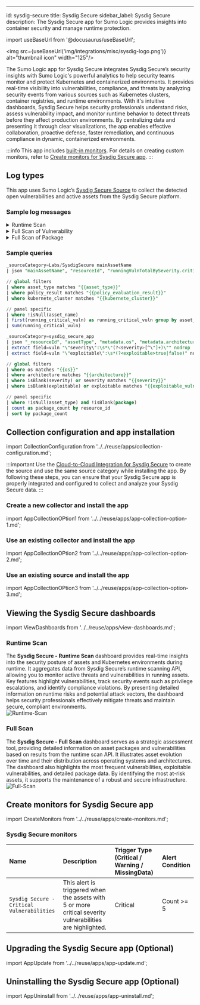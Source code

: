 ---
id: sysdig-secure
title: Sysdig Secure
sidebar_label: Sysdig Secure
description: The Sysdig Secure app for Sumo Logic provides insights into container security and manage runtime protection.

import useBaseUrl from '@docusaurus/useBaseUrl';

<img src={useBaseUrl('img/integrations/misc/sysdig-logo.png')} alt="thumbnail icon" width="125"/>

The Sumo Logic app for Sysdig Secure integrates Sysdig Secure’s security insights with Sumo Logic's powerful analytics to help security teams monitor and protect Kubernetes and containerized environments. It provides real-time visibility into vulnerabilities, compliance, and threats by analyzing security events from various sources such as Kubernetes clusters, container registries, and runtime environments. With it's intuitive dashboards, Sysdig Secure helps security professionals understand risks, assess vulnerability impact, and monitor runtime behavior to detect threats before they affect production environments. By centralizing data and presenting it through clear visualizations, the app enables effective collaboration, proactive defense, faster remediation, and continuous compliance in dynamic, containerized environments.

:::info
This app includes [built-in monitors](#sysdig-secure-monitors). For details on creating custom monitors, refer to [Create monitors for Sysdig Secure app](#create-monitors-for-sysdig-secure-app).
:::

## Log types

This app uses Sumo Logic’s [Sysdig Secure Source](/docs/send-data/hosted-collectors/cloud-to-cloud-integration-framework/sysdig-secure-source/) to collect the detected open vulnerabilities and active assets from the Sysdig Secure platform.

### Sample log messages

<details>
<summary>Runtime Scan</summary>

```json
{
    "mainAssetName": "mcr.microsoft.com/azure-policy/policy-kubernetes-addon-prod:1.10.1",
    "policyEvaluationResult": "failed",
    "resourceId": "sha256:73fce251be0bb71b38a642a3eed2831e5cb26e02f49023bf89fa76ce7ab2ca7d",
    "resultId": "18393741b66ab761884752af58d8ac32",
    "runningVulnTotalBySeverity": {
        "critical": 0,
        "high": 0,
        "low": 0,
        "medium": 0,
        "negligible": 0
    },
    "sbomId": null,
    "scope": {
        "asset.type": "workload",
        "kubernetes.cluster.name": "gke-alliances-test",
        "kubernetes.namespace.name": "kube-system",
        "kubernetes.pod.container.name": "konnectivity-agent-metrics-collector",
        "kubernetes.workload.name": "konnectivity-agent",
        "kubernetes.workload.type": "deployment",
        "workload.name": "konnectivity-agent",
        "workload.orchestrator": "kubernetes"
    },
    "vulnTotalBySeverity": {
        "critical": 0,
        "high": 1,
        "low": 1,
        "medium": 0,
        "negligible": 0
    }
}
```
</details>

<details>
<summary>Full Scan of Vulnerability</summary>

```json
{
  "_resultId": "18392a48e55ef07e827e47719a5295d1",
  "_resourceId": "1489835514684399099",
  "assetType": "host",
  "stage": "runtime",
  "metadata": {
    "architecture": "x86_64",
    "hostId": "1489835514684399099",
    "hostName": "eksa-vsphere-conformitron-md-0-28n7h-vzqdk",
    "os": "bottlerocket 1.26.1"
  },
  "vulnerability": {
    "c360bd86-4f6d-49bf-b9ce-9fa26d2e4eac": {
      "cisaKev": {},
      "cvssScore": {
        "score": 5.5,
        "vector": "CVSS:3.1/AV:L/AC:L/PR:L/UI:N/S:U/C:N/I:N/A:H",
        "version": "3.1"
      },
      "disclosureDate": "2024-11-19",
      "exploitable": false,
      "fixVersion": "6.1.128",
      "mainProvider": "bottlerocket",
      "name": "CVE-2024-50304",
      "packageRef": "ebe6d690-3753-4749-8001-b5391b9ba0a3",
      "providersMetadata": {
        "amazon": {
          "publishDate": "2025-02-12T22:57:00Z"
        },
        "euleros": {
          "publishDate": "2025-02-08T14:57:02Z"
        },
        "first.org": {
          "epssScore": {
            "score": 0.00045,
            "percentile": 0.13532,
            "timestamp": "2025-04-23T00:00:00Z"
          }
        },
        "nvd": {
          "publishDate": "2024-11-19T18:15:22.343Z",
          "cvssScore": {
            "version": "3.1",
            "score": 5.5,
            "vector": "CVSS:3.1/AV:L/AC:L/PR:L/UI:N/S:U/C:N/I:N/A:H"
          },
          "severity": "medium"
        },
        "rhel": {
          "publishDate": "2024-11-19T00:00:00Z",
          "cvssScore": {
            "version": "3.1",
            "score": 5.5,
            "vector": "AV:L/AC:L/PR:L/UI:N/S:U/C:N/I:N/A:H"
          },
          "severity": "medium"
        },
        "ubuntu": {
          "publishDate": "2024-11-19T18:15:00Z"
        },
        "vulndb": {
          "publishDate": "2024-11-19T00:00:00Z"
        }
      },
      "riskAcceptRefs": null,
      "severity": "medium",
      "solutionDate": "2025-02-25"
    }
  }
}
```
</details>

<details>
<summary>Full Scan of Package</summary>

```json
{
  "_resultId": "18392a48e55ef07e827e47719a5295d1",
  "_resourceId": "1489835514684399099",
  "assetType": "host",
  "stage": "runtime",
  "metadata": {
    "architecture": "x86_64",
    "hostId": "1489835514684399099",
    "hostName": "eksa-vsphere-conformitron-md-0-28n7h-vzqdk",
    "os": "bottlerocket 1.26.1"
  },
  "package": {
    "8edec454-c929-49b0-86e8-d72412592109": {
      "isRemoved": false,
      "isRunning": false,
      "name": "google.golang.org/grpc",
      "path": "/usr/bin/containerd-shim",
      "type": "golang",
      "version": "v1.59.0",
      "vulnerabilitiesRefs": null
    }
  }
}
```
</details>

### Sample queries

```sql title="Total Running Critical Severity Vulnerabilities"
_sourceCategory=Labs/SysdigSecure mainAssetName
| json "mainAssetName", "resourceId", "runningVulnTotalBySeverity.critical","vulnTotalBySeverity.critical", "runningVulnTotalBySeverity.high", "vulnTotalBySeverity.high", "runningVulnTotalBySeverity.medium", "vulnTotalBySeverity.medium", "runningVulnTotalBySeverity.low", "vulnTotalBySeverity.low", "runningVulnTotalBySeverity.negligible", "vulnTotalBySeverity.negligible", "policyEvaluationResult", "$['scope']['asset.type']", "$['scope']['kubernetes.cluster.name']", "$['scope']['workload.name']", "$['scope']['kubernetes.workload.type']" as asset_name, resource_id, running_critical_vuln, total_critical_vuln, running_high_vuln, total_high_vuln, running_medium_vuln, total_medium_vuln, running_low_vuln, total_low_vuln, running_negligible_vuln, total_negligible_vuln, policy_result, asset_type, kubernete_cluster, workload_name, kubernete_workload_type nodrop

// global filters
| where asset_type matches "{{asset_type}}"
| where policy_result matches "{{policy_evaluation_result}}"
| where kubernete_cluster matches "{{kubernete_cluster}}"

// panel specific
| where !isNull(asset_name)
| first(running_critical_vuln) as running_critical_vuln group by asset_name, resource_id
| sum(running_critical_vuln)
```

```sql title="Resources by Package Count"
_sourceCategory=sysdig_secure_app
| json "_resourceId", "assetType", "metadata.os", "metadata.architecture", "vulnerability", "package" as resource_id, asset_type, os, architecture, vuln, package nodrop
| extract field=vuln "\"severity\":\s*\"(?<severity>[^\"]+)\"" nodrop
| extract field=vuln "\"exploitable\":\s*(?<exploitable>true|false)" nodrop

// global filters
| where os matches "{{os}}"
| where architecture matches "{{architecture}}"
| where isBlank(severity) or severity matches "{{severity}}"
| where isBlank(exploitable) or exploitable matches "{{exploitable_vuln}}"

// panel specific
| where !isNull(asset_type) and !isBlank(package)
| count as package_count by resource_id
| sort by package_count
```

## Collection configuration and app installation

import CollectionConfiguration from '../../reuse/apps/collection-configuration.md';

<CollectionConfiguration/>

:::important
Use the [Cloud-to-Cloud Integration for Sysdig Secure](/docs/send-data/hosted-collectors/cloud-to-cloud-integration-framework/sysdig-secure-source/) to create the source and use the same source category while installing the app. By following these steps, you can ensure that your Sysdig Secure app is properly integrated and configured to collect and analyze your Sysdig Secure data.
:::

### Create a new collector and install the app

import AppCollectionOPtion1 from '../../reuse/apps/app-collection-option-1.md';

<AppCollectionOPtion1/>

### Use an existing collector and install the app

import AppCollectionOPtion2 from '../../reuse/apps/app-collection-option-2.md';

<AppCollectionOPtion2/>

### Use an existing source and install the app

import AppCollectionOPtion3 from '../../reuse/apps/app-collection-option-3.md';

<AppCollectionOPtion3/>

## Viewing the Sysdig Secure dashboards​​

import ViewDashboards from '../../reuse/apps/view-dashboards.md';

<ViewDashboards/>

### Runtime Scan

The **Sysdig Secure - Runtime Scan** dashboard provides real-time insights into the security posture of assets and Kubernetes environments during runtime. It aggregates data from Sysdig Secure’s runtime scanning API, allowing you to monitor active threats and vulnerabilities in running assets. Key features highlight vulnerabilities, track security events such as privilege escalations, and identify compliance violations. By presenting detailed information on runtime risks and potential attack vectors, the dashboard helps security professionals effectively mitigate threats and maintain secure, compliant environments.<br/><img src='https://sumologic-app-data-v2.s3.us-east-1.amazonaws.com/dashboards/Sysdig+Secure/Sysdig+Secure+-+Runtime+Scan.png' alt="Runtime-Scan" />

### Full Scan

The **Sysdig Secure - Full Scan** dashboard serves as a strategic assessment tool, providing detailed information on asset packages and vulnerabilities based on results from the runtime scan API. It illustrates asset evolution over time and their distribution across operating systems and architectures. The dashboard also highlights the most frequent vulnerabilities, exploitable vulnerabilities, and detailed package data. By identifying the most at-risk assets, it supports the maintenance of a robust and secure infrastructure.<br/><img src='https://sumologic-app-data-v2.s3.us-east-1.amazonaws.com/dashboards/Sysdig+Secure/Sysdig+Secure+-+Full+Scan.png' alt="Full-Scan" />

## Create monitors for Sysdig Secure app

import CreateMonitors from '../../reuse/apps/create-monitors.md';

<CreateMonitors/>

### Sysdig Secure monitors

| Name | Description | Trigger Type (Critical / Warning / MissingData) | Alert Condition | 
|:--|:--|:--|:--|
| `Sysdig Secure - Critical Vulnerabilities` | This alert is triggered when the assets with 5 or more critical severity vulnerabilities are highlighted. | Critical | Count >= 5 |

## Upgrading the Sysdig Secure app (Optional)

import AppUpdate from '../../reuse/apps/app-update.md';

<AppUpdate/>

## Uninstalling the Sysdig Secure app (Optional)

import AppUninstall from '../../reuse/apps/app-uninstall.md';

<AppUninstall/>
